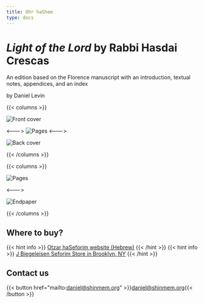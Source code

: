 ```yaml
---
title: Ohr haShem
type: docs
---
```


# _Light of the Lord_ by Rabbi Hasdai Crescas


An edition based on the Florence manuscript with an introduction, textual notes, appendices, and an index

by Daniel Levin

{{< columns >}}

![Front cover](../IMG_5166-scaled.jpg)

<--->
![Pages](../IMG_5154-scaled.jpg)
<--->

![Back cover](../IMG_5167-scaled.jpg)

{{< /columns >}}

{{< columns >}}

![Pages](../IMG_5151-scaled.jpg)

<--->

![Endpaper](../IMG_5150-scaled.jpg)

{{< /columns >}}


## Where to buy?
{{< hint info >}}
[Otzar haSeforim website (Hebrew)](http://www.sefer.org.il/Product/36163214/%D7%90%D7%95%D7%A8-%D7%94%D7%A9%D7%9D---%D7%A8%D7%91%D7%99-%D7%97%D7%A1%D7%93%D7%90%D7%99-%D7%A7%D7%A8%D7%A7%D7%A9)
{{< /hint >}}
{{< hint info >}}
[J Biegeleisen Seforim Store in Brooklyn, NY](https://www.google.com/maps/place/J+Biegeleisen+Co./@40.633463,-73.982577,15z/data=!4m5!3m4!1s0x0:0x194c7cd3e0df72dc!8m2!3d40.633463!4d-73.982577)
{{< /hint >}}

## Contact us
{{< button href="mailto:daniel@shinmem.org" >}}daniel@shinmem.org{{< /button >}}

